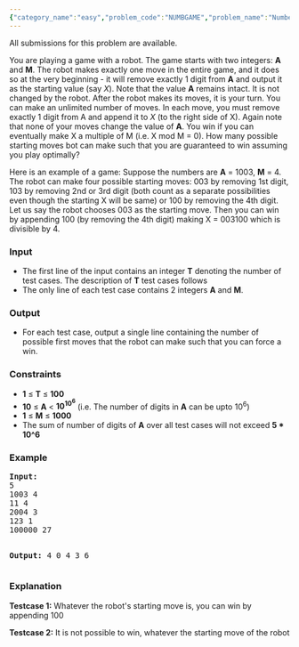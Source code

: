 ```yaml
---
{"category_name":"easy","problem_code":"NUMBGAME","problem_name":"Number Game","languages_supported":{"0":"C","1":"CPP14","2":"JAVA","3":"PYTH","4":"PYTH 3.5","5":"PYPY","6":"CS2","7":"PAS fpc","8":"PAS gpc","9":"RUBY","10":"PHP","11":"GO","12":"NODEJS","13":"HASK","14":"rust","15":"SCALA","16":"swift","17":"D","18":"PERL","19":"FORT","20":"WSPC","21":"ADA","22":"CAML","23":"ICK","24":"BF","25":"ASM","26":"CLPS","27":"PRLG","28":"ICON","29":"SCM qobi","30":"PIKE","31":"ST","32":"NICE","33":"LUA","34":"BASH","35":"NEM","36":"LISP sbcl","37":"LISP clisp","38":"SCM guile","39":"JS","40":"ERL","41":"TCL","42":"kotlin","43":"PERL6","44":"TEXT","45":"SCM chicken","46":"CLOJ","47":"COB","48":"FS"},"max_timelimit":2,"source_sizelimit":50000,"problem_author":"balajiganapath","problem_tester":null,"date_added":"13-12-2017","tags":{"0":"acm17kgp","1":"balajiganapath","2":"dfs","3":"graph","4":"kgp17rol","5":"medium","6":"number"},"editorial_url":"https://discuss.codechef.com/problems/NUMBGAME","time":{"view_start_date":1515875400,"submit_start_date":1515875400,"visible_start_date":1515875400,"end_date":1735669800},"is_direct_submittable":false,"layout":"problem"}
---
```

<span class="solution-visible-txt">All submissions for this problem are available.</span><p>You are playing a game with a robot. The game starts with two integers: <b>A</b> and <b>M</b>. The robot makes exactly one move in the entire game, and it does so at the very beginning - it will remove exactly 1 digit from <b>A</b> and output it as the starting value (say <i>X</i>). Note that the value <b>A</b> remains intact. It is not changed by the robot. After the robot makes its moves, it is your turn. You can make an unlimited number of moves. In each move, you must remove exactly 1 digit from A and append it to <i>X</i> (to the right side of X). Again note that none of your moves change the value of <b>A</b>. You win if you can eventually make X a multiple of M (i.e. X mod M = 0). How many possible starting moves bot can make such that you are guaranteed to win assuming you play optimally?</p>
<p>
Here is an example of a game:
Suppose the numbers are <b>A</b> = 1003, <b>M</b> = 4. The robot can make four possible starting moves: 003 by removing 1st digit, 103 by removing 2nd or 3rd digit (both count as a separate possibilities even though the starting X will be same) or 100 by removing the 4th digit.
Let us say the robot chooses 003 as the starting move. Then you can win by appending 100 (by removing the 4th digit) making X = 003100 which is divisible by 4.
</p>


<h3>Input</h3>
<ul>
<li>The first line of the input contains an integer <b>T</b> denoting the number of test cases. The description of <b>T</b> test cases follows</li>
<li>The only line of each test case contains 2 integers <b>A</b> and <b>M</b>.</li>
</ul>


<h3>Output</h3>
<ul>
<li>For each test case, output a single line containing the number of possible first moves that the robot can make such that you can force a win.</li>
</ul>


<h3>Constraints</h3>
<ul>
<li><b>1</b> ≤ <b>T</b> ≤ <b>100</b></li>
<li><b>10</b> ≤ <b>A</b> &lt; <b>10<sup>10<sup>6</sup></sup></b> (i.e. The number of digits in <b>A</b> can be upto 10<sup>6</sup>) </li>
<li><b>1</b> ≤ <b>M</b> ≤ <b>1000</b></li>
<li>The sum of number of digits of <b>A</b> over all test cases will not exceed <b>5 * 10^6</b>
</ul>

<h3>Example</h3>
<pre><b>Input:</b>
5
1003 4
11 4
2004 3
123 1
100000 27

<b>Output:</b>
4
0
4
3
6
</pre>

<h3>Explanation</h3>
<p><b>Testcase 1:</b> Whatever the robot's starting move is, you can win by appending 100</p>
<p><b>Testcase 2:</b> It is not possible to win, whatever the starting move of the robot </p>